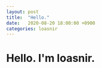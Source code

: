 ```yaml
---
layout: post
title:  "Hello."
date:   2020-08-20 18:00:00 +0900
categories: loasnir
---
```


# Hello. I'm loasnir.
